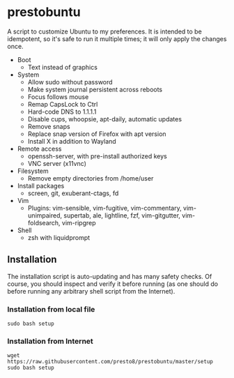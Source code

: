 # prestobuntu

A script to customize Ubuntu to my preferences. It is intended to be
idempotent, so it's safe to run it multiple times; it will only apply the
changes once.

- Boot
  - Text instead of graphics
- System
  - Allow sudo without password
  - Make system journal persistent across reboots
  - Focus follows mouse
  - Remap CapsLock to Ctrl
  - Hard-code DNS to 1.1.1.1
  - Disable cups, whoopsie, apt-daily, automatic updates
  - Remove snaps
  - Replace snap version of Firefox with apt version
  - Install X in addition to Wayland
- Remote access
  - openssh-server, with pre-install authorized keys
  - VNC server (x11vnc)
- Filesystem
  - Remove empty directories from /home/user
- Install packages
  - screen, git, exuberant-ctags, fd
- Vim
  - Plugins: vim-sensible, vim-fugitive, vim-commentary, vim-unimpaired,
    supertab, ale, lightline, fzf, vim-gitgutter, vim-foldsearch, vim-ripgrep
- Shell
  - zsh with liquidprompt

## Installation

The installation script is auto-updating and has many safety checks. Of course,
you should inspect and verify it before running (as one should do before
running any arbitrary shell script from the Internet).

### Installation from local file

    sudo bash setup

### Installation from Internet

    wget https://raw.githubusercontent.com/presto8/prestobuntu/master/setup
    sudo bash setup
